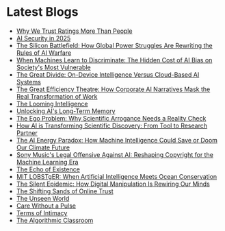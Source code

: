 <!--
**rawveg/rawveg** is a ✨ _special_ ✨ repository because its `README.md` (this file) appears on your GitHub profile.

Here are some ideas to get you started:

- 🔭 I’m currently working on ...
- 🌱 I’m currently learning ...
- 👯 I’m looking to collaborate on ...
- 🤔 I’m looking for help with ...
- 💬 Ask me about ...
- 📫 How to reach me: ...
- 😄 Pronouns: ...
- ⚡ Fun fact: ...
-->

# Latest Blogs
<!-- BLOG-POST-LIST:START -->
- [Why We Trust Ratings More Than People](https://dev.to/rawveg/why-we-trust-ratings-more-than-people-3p71)
- [AI Security in 2025](https://dev.to/rawveg/ai-security-in-2025-3e8b)
- [The Silicon Battlefield: How Global Power Struggles Are Rewriting the Rules of AI Warfare](https://smarterarticles.co.uk/the-silicon-battlefield-how-global-power-struggles-are-rewriting-the-rules-of?pk_campaign=rss-feed)
- [When Machines Learn to Discriminate: The Hidden Cost of AI Bias on Society&#39;s Most Vulnerable](https://smarterarticles.co.uk/when-machines-learn-to-discriminate-the-hidden-cost-of-ai-bias-on-societys?pk_campaign=rss-feed)
- [The Great Divide: On-Device Intelligence Versus Cloud-Based AI Systems](https://smarterarticles.co.uk/the-great-divide-on-device-intelligence-versus-cloud-based-ai-systems?pk_campaign=rss-feed)
- [The Great Efficiency Theatre: How Corporate AI Narratives Mask the Real Transformation of Work](https://smarterarticles.co.uk/the-great-efficiency-theatre-how-corporate-ai-narratives-mask-the-real?pk_campaign=rss-feed)
- [The Looming Intelligence](https://dev.to/rawveg/the-looming-intelligence-2nce)
- [Unlocking AI&#39;s Long-Term Memory](https://dev.to/rawveg/unlocking-ais-long-term-memory-636)
- [The Ego Problem: Why Scientific Arrogance Needs a Reality Check](https://smarterarticles.co.uk/the-ego-problem-why-scientific-arrogance-needs-a-reality-check?pk_campaign=rss-feed)
- [How AI is Transforming Scientific Discovery: From Tool to Research Partner](https://smarterarticles.co.uk/how-ai-is-transforming-scientific-discovery-from-tool-to-research-partner?pk_campaign=rss-feed)
- [The AI Energy Paradox: How Machine Intelligence Could Save or Doom Our Climate Future](https://smarterarticles.co.uk/the-ai-energy-paradox-how-machine-intelligence-could-save-or-doom-our-climate?pk_campaign=rss-feed)
- [Sony Music&#39;s Legal Offensive Against AI: Reshaping Copyright for the Machine Learning Era](https://smarterarticles.co.uk/sony-musics-legal-offensive-against-ai-reshaping-copyright-for-the-machine?pk_campaign=rss-feed)
- [The Echo of Existence](https://dev.to/rawveg/the-echo-of-existence-4kb)
- [MIT LOBSTgER: When Artificial Intelligence Meets Ocean Conservation](https://smarterarticles.co.uk/mit-lobstger-when-artificial-intelligence-meets-ocean-conservation-storytelling?pk_campaign=rss-feed)
- [The Silent Epidemic: How Digital Manipulation Is Rewiring Our Minds](https://smarterarticles.co.uk/the-silent-epidemic-how-digital-manipulation-is-rewiring-our-minds?pk_campaign=rss-feed)
- [The Shifting Sands of Online Trust](https://dev.to/rawveg/the-shifting-sands-of-online-trust-omg)
- [The Unseen World](https://dev.to/rawveg/the-unseen-world-4gj6)
- [Care Without a Pulse](https://dev.to/rawveg/care-without-a-pulse-4nid)
- [Terms of Intimacy](https://dev.to/rawveg/terms-of-intimacy-3ang)
- [The Algorithmic Classroom](https://dev.to/rawveg/the-algorithmic-classroom-nfh)
<!-- BLOG-POST-LIST:END -->
